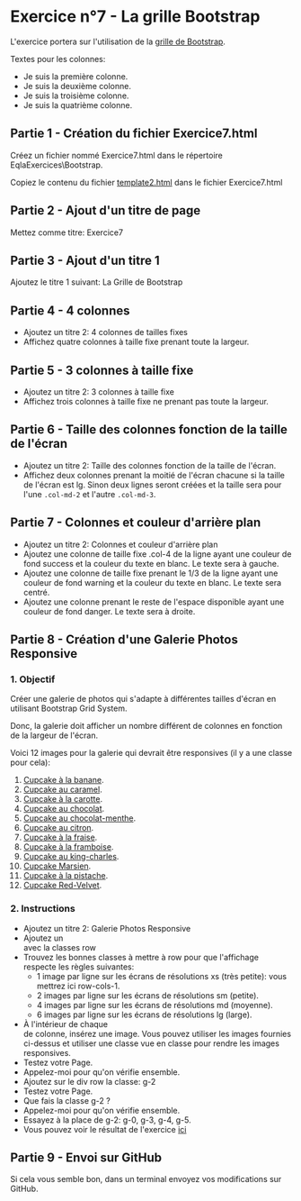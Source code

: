 # Exercice n°7 - La grille Bootstrap
L'exercice portera sur l'utilisation de la [grille de Bootstrap](/Theorie/README.md#xi-la-grille-bootstrap).

Textes pour les colonnes:
- Je suis la première colonne.
- Je suis la deuxième colonne.
- Je suis la troisième colonne.
- Je suis la quatrième colonne.

## Partie 1 - Création du fichier Exercice7.html
Créez un fichier nommé Exercice7.html dans le répertoire EqlaExercices\Bootstrap.  

Copiez le contenu du fichier [template2.html](https://raw.githubusercontent.com/ZamBoyle/Eqla_Bootstrap5/master/Exercices/Templates/template2.html) dans le fichier Exercice7.html
## Partie 2 - Ajout d'un titre de page
Mettez comme titre: Exercice7

## Partie 3 - Ajout d'un titre 1
Ajoutez le titre 1 suivant: La Grille de Bootstrap

## Partie 4 - 4 colonnes
- Ajoutez un titre 2: 4 colonnes de tailles fixes
- Affichez quatre colonnes à taille fixe prenant toute la largeur.

## Partie 5 - 3 colonnes à taille fixe
- Ajoutez un titre 2: 3 colonnes à taille fixe
- Affichez trois colonnes à taille fixe ne prenant pas toute la largeur.

## Partie 6 - Taille des colonnes fonction de la taille de l'écran
- Ajoutez un titre 2: Taille des colonnes fonction de la taille de l'écran.
- Affichez deux colonnes prenant la moitié de l'écran chacune si la taille de l'écran est lg. Sinon deux lignes seront créées et la taille sera pour l'une <code>.col-md-2</code> et l'autre <code>.col-md-3</code>.

## Partie 7 - Colonnes et couleur d'arrière plan
- Ajoutez un titre 2: Colonnes et couleur d'arrière plan
- Ajoutez une colonne de taille fixe .col-4 de la ligne ayant une couleur de fond success et la couleur du texte en blanc. Le texte sera à gauche.
- Ajoutez une colonne de taille fixe prenant le 1/3 de la ligne ayant une couleur de fond warning et la couleur du texte en blanc. Le texte sera centré.
- Ajoutez une colonne prenant le reste de l'espace disponible ayant une couleur de fond danger. Le texte sera à droite.

## Partie 8 - Création d'une Galerie Photos Responsive
### 1. Objectif
Créer une galerie de photos qui s'adapte à différentes tailles d'écran en utilisant Bootstrap Grid System.

Donc, la galerie doit afficher un nombre différent de colonnes en fonction de la largeur de l'écran.

Voici 12 images pour la galerie qui devrait être responsives (il y a une classe pour cela):
1. [Cupcake à la banane](https://raw.githubusercontent.com/ZamBoyle/Eqla_HTML/master/Exercices/Site/img/products/banane.png).
2. [Cupcake au caramel](https://raw.githubusercontent.com/ZamBoyle/Eqla_HTML/master/Exercices/Site/img/products/caramel.png).
3. [Cupcake à la carotte](https://raw.githubusercontent.com/ZamBoyle/Eqla_HTML/master/Exercices/Site/img/products/carotte.png).
4. [Cupcake au chocolat](https://raw.githubusercontent.com/ZamBoyle/Eqla_HTML/master/Exercices/Site/img/products/chocolate.png).
5. [Cupcake au chocolat-menthe](https://raw.githubusercontent.com/ZamBoyle/Eqla_HTML/master/Exercices/Site/img/products/chocolat-menthe.png).
6. [Cupcake au citron](https://raw.githubusercontent.com/ZamBoyle/Eqla_HTML/master/Exercices/Site/img/products/citron.png).
7. [Cupcake à la fraise](https://raw.githubusercontent.com/ZamBoyle/Eqla_HTML/master/Exercices/Site/img/products/fraise.png).
8. [Cupcake à la framboise](https://raw.githubusercontent.com/ZamBoyle/Eqla_HTML/master/Exercices/Site/img/products/framboise.png).
9. [Cupcake au king-charles](https://raw.githubusercontent.com/ZamBoyle/Eqla_HTML/master/Exercices/Site/img/products/king-charles.png).
10. [Cupcake Marsien](https://raw.githubusercontent.com/ZamBoyle/Eqla_HTML/master/Exercices/Site/img/products/marsien.png).
11. [Cupcake à la pistache](https://raw.githubusercontent.com/ZamBoyle/Eqla_HTML/master/Exercices/Site/img/products/pistache.png).
12. [Cupcake Red-Velvet](https://raw.githubusercontent.com/ZamBoyle/Eqla_HTML/master/Exercices/Site/img/products/red-velvet%20.png).

### 2. Instructions
- Ajoutez un titre 2: Galerie Photos Responsive
- Ajoutez un <div> avec la classes row 
- Trouvez les bonnes classes à mettre à row pour que l'affichage respecte les règles suivantes:
    - 1 image par ligne sur les écrans de résolutions xs (très petite): vous mettrez ici row-cols-1.
    - 2 images par ligne sur les écrans de résolutions sm (petite).
    - 4 images par ligne sur les écrans de résolutions md (moyenne).
    - 6 images par ligne sur les écrans de résolutions lg (large).
- À l'intérieur de chaque <div> de colonne, insérez une image. Vous pouvez utiliser les images fournies ci-dessus et utiliser une classe vue en classe pour rendre les images responsives.
- Testez votre Page.
- Appelez-moi pour qu'on vérifie ensemble.
- Ajoutez sur le div row la classe: g-2
- Testez votre Page.
- Que fais la classe g-2 ?
- Appelez-moi pour qu'on vérifie ensemble.
- Essayez à la place de g-2: g-0, g-3, g-4, g-5.
- Vous pouvez voir le résultat de l'exercice [ici](https://zamboyle.github.io/Eqla_Bootstrap5/Exercices/Exercice7.html)

## Partie 9 - Envoi sur GitHub
Si cela vous semble bon, dans un terminal envoyez vos modifications sur GitHub.
